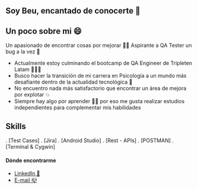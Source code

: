 ## Soy Beu, encantado de conocerte 👋

<!--
**BeuMoshehQA/BeuMoshehQA** is a ✨ _special_ ✨ repository because its `README.md` (this file) appears on your GitHub profile. -->

## Un poco sobre mi 😄
Un apasionado de encontrar cosas por mejorar 🤲🏻 Aspirante a QA Tester un bug a la vez 👾

- Actualmente estoy culminando el bootcamp de QA Engineer de Tripleten Latam 👨🏻‍💻
- Busco hacer la transición de mi carrera en Psicología a un mundo más desafiante dentro de la actualidad tecnológica 🦾
- No encuentro nada más satisfactorio que encontrar un área de mejora por explotar 💥
- Siempre hay algo por aprender 🤲🏻 por eso me gusta realizar estudios independientes para complementar mis habilidades

## Skills
. [Test Cases]
. [Jira]
. [Android Studio]
. [Rest - APIs]
. [POSTMAN]
. [Terminal & Cygwin]

#### Dónde encontrarme

- [LinkedIn 👔](https://www.linkedin.com/in/beumoshehqa/)
- [E-mail 📪](beumosheh.qa@gmail.com)
